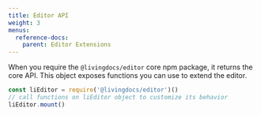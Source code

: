 ```yaml
---
title: Editor API
weight: 3
menus:
  reference-docs:
    parent: Editor Extensions
---
```


When you require the `@livingdocs/editor` core npm package, it returns the core API.
This object exposes functions you can use to extend the editor.

```js
const liEditor = require('@livingdocs/editor')()
// call functions on liEditor object to customize its behavior
liEditor.mount()
```
